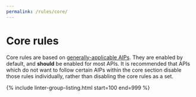 ```yaml
---
permalink: /rules/core/
---
```


# Core rules

Core rules are based on [generally-applicable AIPs][]. They are enabled by
default, and **should** be enabled for most APIs. It is recommended that APIs
which do not want to follow certain AIPs within the core section disable those
rules individually, rather than disabling the core rules as a set.

{% include linter-group-listing.html start=100 end=999 %}

[generally-applicable aips]: https://aip.dev/general
